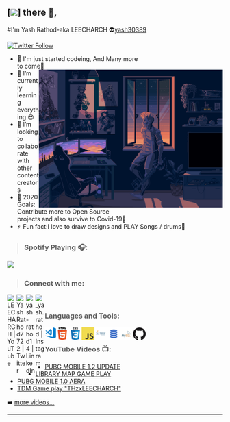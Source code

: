 ## [<img src="https://media.giphy.com/media/YPb7aAVlSPo7BsdcPL/giphy.gif" width="70px">]  there 👋,

#I'm Yash Rathod-aka LEECHARCH 👽[yash30389](https://yash30389.github.io/yash-Rathod/)
 
[![Twitter Follow](https://img.shields.io/twitter/follow/YashRathod7722?color=1DA1F2&logo=twitter&style=for-the-badge)](https://twitter.com/intent/follow?original_referer=https%3A%2F%2Fgithub.com%2FYashRathod7722&screen_name=YashRathod7722)

<!-- UL -->
* 🧐 I'm just started codeing, And Many more <br/>to come🤗 <img align="right" alt="GIF" src="code1.gif" width="430" hight="520"/>
* 🌱 I’m currently learning everything 😎 <br/>
* 👯 I’m looking to collaborate with other <br/> content creators
* 🥅 2020 Goals:Contribute more to Open Source <br/> projects and also survive to Covid-19🤪 <br/>
* ⚡ Fun fact:I love to draw designs and PLAY Songs / drums🤟 <br/>

<!-- Blockquote -->
>### Spotify Playing 🎧:
[<img src="gam.gif" target="yash30389.github.io/musicplayer" width="180px">](https://yash30389.github.io/musicplayer)
 <br/>

<!-- Blockquote -->
>### Connect with me:
[<img align="left" alt="LEECHARCH      | YouTube" width="22px" color="#FF0000" src="https://cdn.jsdelivr.net/npm/simple-icons@v3/icons/youtube.svg" />][youtube]
[<img align="left" alt="YashRathod7722 | Twitter" width="22px" color="#1DA1F2" src="https://cdn.jsdelivr.net/npm/simple-icons@v3/icons/twitter.svg" />][twitter]
[<img align="left" alt="yash-rathod14  | LinkedIn" width="22px" color="#0e76a8" src="https://cdn.jsdelivr.net/npm/simple-icons@v3/icons/linkedin.svg" />][linkedin]
[<img align="left" alt="_yash.rathod   | Instagram" width="22px" color="linear-gradient(to right,#F58529,#FEDA77,#DD2A7B,#515BD4" src="https://cdn.jsdelivr.net/npm/simple-icons@v3/icons/instagram.svg" />][instagram]
<br/>

<!-- Blockquote -->
>### Languages and Tools:

<img align="left" alt="Visual Studio Code" width="26px" src="https://raw.githubusercontent.com/github/explore/80688e429a7d4ef2fca1e82350fe8e3517d3494d/topics/visual-studio-code/visual-studio-code.png" />
<img align="left" alt="HTML5" width="30px" src="https://raw.githubusercontent.com/github/explore/80688e429a7d4ef2fca1e82350fe8e3517d3494d/topics/html/html.png" />
<img align="left" alt="CSS3" width="30px" src="https://raw.githubusercontent.com/github/explore/80688e429a7d4ef2fca1e82350fe8e3517d3494d/topics/css/css.png" />
<img align="left" alt="JavaScript" width="30px" src="https://raw.githubusercontent.com/github/explore/80688e429a7d4ef2fca1e82350fe8e3517d3494d/topics/javascript/javascript.png" />
<img align="left" alt="Java" width="30px" src="https://raw.githubusercontent.com/github/explore/80688e429a7d4ef2fca1e82350fe8e3517d3494d/topics/java/java.png" />
<img align="left" alt="SQL" width="30px" src="https://raw.githubusercontent.com/github/explore/80688e429a7d4ef2fca1e82350fe8e3517d3494d/topics/sql/sql.png" />
<img align="left" alt="MySQL" width="30px" src="https://raw.githubusercontent.com/github/explore/80688e429a7d4ef2fca1e82350fe8e3517d3494d/topics/mysql/mysql.png" />
<img align="left" alt="GitHub" width="30px" src="https://raw.githubusercontent.com/github/explore/78df643247d429f6cc873026c0622819ad797942/topics/github/github.png" />
<br/>
<p>
  
<!-- Blockquote -->
>### YouTube Videos 📺:

<!-- YOUTUBE:START -->
- [PUBG MOBILE 1.2 UPDATE](https://youtu.be/GC6yNJlcDhY)
- [LIBRARY MAP GAME PLAY](https://www.youtube.com/watch?v=kcVJbA9eUSU)
- [PUBG MOBILE 1.0 AERA](https://www.youtube.com/watch?v=9m-XF4QnssE)
- [TDM Game play "THzxLEECHARCH"](https://www.youtube.com/watch?v=z_CPL2icC6E)
<!-- YOUTUBE:END -->

➡️ [more videos...](https://www.youtube.com/channel/UC8FuYJMBPS8PaBE1lQcHUdw)

---

[twitter]: https://twitter.com/YashRathod7722
[youtube]: https://www.youtube.com/channel/UC8FuYJMBPS8PaBE1lQcHUdw
[instagram]: https://www.instagram.com/_yash.rathod/
[linkedin]: https://www.linkedin.com/in/yash-rathod14/
[codepen]: https://codepen.io/yash30389
[github]: https://github.com/yash30389
